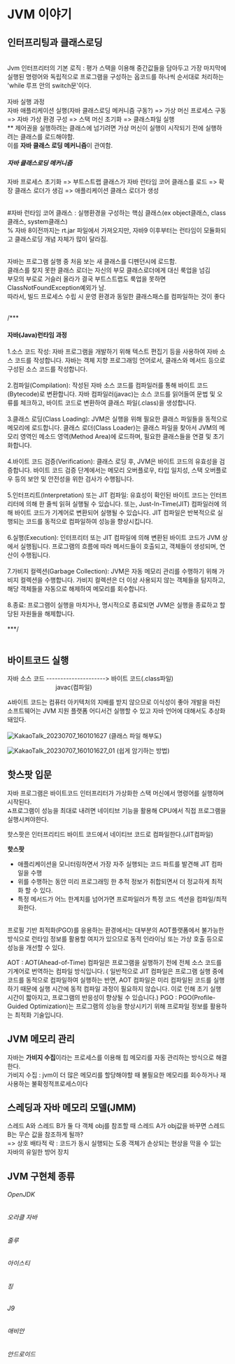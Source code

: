 <h1>JVM 이야기</h1>

<h2>인터프리팅과 클래스로딩</h2>
</br>
Jvm 인터프리터의 기본 로직 : 평가 스택을 이용해 중간값들을 담아두고 가장 마지막에 실행된 명령어와 독립적으로 프로그램을 구성하는 옵코드를 하나씩 순서대로 처리하는 'while 루프 안의 switch문'이다.
</br>
</br>
자바 실행 과정
</br>
자바 애플리케이션 실행(자바 클래스로딩 메커니즘 구동?) => 가상 머신 프로세스 구동 => 자바 가상 환경 구성 => 스택 머신 초기화 => 클래스파일 실행</br>
** 제어권을 실행하려는 클래스에 넘기려면 가상 머신이 실행이 시작되기 전에 실행하려는 클래스를 로드해야함.</br>
이를 <strong>자바 클래스 로딩 메커니즘</strong>이 관여함.

<h5>자바 클래스로딩 메커니즘</h5>
자바 프로세스 초기화 => 부트스트랩 클래스가 자바 런타임 코어 클래스를 로드 => 확장 클래스 로더가 생김 => 애플리케이션 클래스 로더가 생성<br><br>

#자바 런타임 코어 클래스 : 실행환경을 구성하는 핵심 클래스(ex object클래스, class클래스, system클래스) </br>
% 자바 8이전까지는 rt.jar 파일에서 가져오지만, 자바9 이후부터는 런타임이 모듈화되고 클래스로딩 개념 자체가 많이 달라짐.</br></br>

자바는 프로그램 실행 중 처음 보는 새 클래스를 디펜던시에 로드함.</br>
클래스를 찾지 못한 클래스 로더는 자신의 부모 클래스로더에게 대신 룩업을 넘김</br>
부모의 부로로 거슬러 올라가 결국 부트스트랩도 룩업을 못하면 ClassNotFoundException예외가 남.</br>
따라서, 빌드 프로세스 수립 시 운영 환경과 동일한 클래스패스를 컴파일하는 것이 좋다</br></br>

/***
<h4>자바(Java)런타임 과정</h4>

1.소스 코드 작성: 자바 프로그램을 개발하기 위해 텍스트 편집기 등을 사용하여 자바 소스 코드를 작성합니다. 자바는 객체 지향 프로그래밍 언어로서, 클래스와 메서드 등으로 구성된 소스 코드를 작성합니다.
</br></br>
2.컴파일(Compilation): 작성된 자바 소스 코드를 컴파일러를 통해 바이트 코드(Bytecode)로 변환합니다. 자바 컴파일러(javac)는 소스 코드를 읽어들여 문법 및 오류를 체크하고, 바이트 코드로 변환하여 클래스 파일(.class)을 생성합니다.
</br></br>
3.클래스 로딩(Class Loading): JVM은 실행을 위해 필요한 클래스 파일들을 동적으로 메모리에 로드합니다. 클래스 로더(Class Loader)는 클래스 파일을 찾아서 JVM의 메모리 영역인 메소드 영역(Method Area)에 로드하며, 필요한 클래스들을 연결 및 초기화합니다.
</br></br>
4.바이트 코드 검증(Verification): 클래스 로딩 후, JVM은 바이트 코드의 유효성을 검증합니다. 바이트 코드 검증 단계에서는 메모리 오버플로우, 타입 일치성, 스택 오버플로우 등의 보안 및 안전성을 위한 검사가 수행됩니다.
</br></br>
5.인터프리트(Interpretation) 또는 JIT 컴파일: 유효성이 확인된 바이트 코드는 인터프리터에 의해 한 줄씩 읽혀 실행될 수 있습니다. 또는, Just-In-Time(JIT) 컴파일러에 의해 바이트 코드가 기계어로 변환되어 실행될 수 있습니다. JIT 컴파일은 반복적으로 실행되는 코드를 동적으로 컴파일하여 성능을 향상시킵니다.
</br></br>
6.실행(Execution): 인터프리터 또는 JIT 컴파일에 의해 변환된 바이트 코드가 JVM 상에서 실행됩니다. 프로그램의 흐름에 따라 메서드들이 호출되고, 객체들이 생성되며, 연산이 수행됩니다.
</br></br>
7.가비지 컬렉션(Garbage Collection): JVM은 자동 메모리 관리를 수행하기 위해 가비지 컬렉션을 수행합니다. 가비지 컬렉션은 더 이상 사용되지 않는 객체들을 탐지하고, 해당 객체들을 자동으로 해제하여 메모리를 회수합니다.
</br></br>
8.종료: 프로그램이 실행을 마치거나, 명시적으로 종료되면 JVM은 실행을 종료하고 할당된 자원들을 해제합니다.
</br></br>
***/</br></br>

<h2>바이트코드 실행</h2>

자바 소스 코드  --------------------->   바이트 코드(.class파일)</br>
 &nbsp;&nbsp;&nbsp;&nbsp;&nbsp;&nbsp;&nbsp;&nbsp;&nbsp;&nbsp;&nbsp;&nbsp;&nbsp;&nbsp;&nbsp;&nbsp;&nbsp;&nbsp;&nbsp;&nbsp;&nbsp;&nbsp;&nbsp;&nbsp;&nbsp;&nbsp;&nbsp;  javac(컴파일)</br>

⁂바이트 코드는 컴퓨터 아키텍처의 지배를 받지 않으므로 이식성이 좋아 개발을 마친 소프트웨어는 JVM 지원 플랫폼 어디서건 실행할 수 있고 자바 언어에 대해서도 추상화 돼있다.</br></br>
![KakaoTalk_20230707_160101627](https://github.com/JSON-loading-and-unloading/Optimizing-Java/assets/106163272/25ddcd97-16d5-4415-8adc-8e1ad760c40e)
(클래스 파일 해부도)

![KakaoTalk_20230707_160101627_01](https://github.com/JSON-loading-and-unloading/Optimizing-Java/assets/106163272/9eaeea98-c855-4a7e-b325-638e99f19506)
(쉽게 암기하는 방법)


<h2>핫스팟 입문</h2>

자바 프로그램은 바이트코드 인터프리터가 가상화한 스택 머신에서 명령어를 실행하며 시작된다.</br>
⁂프로그램이 성능을 최대로 내려면 네이티브 기능을 활용해 CPU에서 직접 프로그램을 실행시켜야한다.</br>

핫스팟은 인터프리티드 바이트 코드에서 네이티브 코드로 컴파일한다.(JIT컴파일)</br>

<strong>핫스팟</strong>
 - 애플리케이션을 모니터링하면서 가장 자주 실행되는 코드 파트를 발견해 JIT 컴파일을 수행
 - 위를 수행하는 동안 미리 프로그래밍 한 추적 정보가 취합되면서 더 정교하게 최적화 할 수 있다.
 - 특정 메서드가 어느 한계치를 넘어가면 프로파일러가 특정 코드 섹션을 컴파일/최적화한다.
</br>
프로필 기반 최적화(PGO)를 응용하는 환경에서는 대부분의 AOT플랫폼에서 불가능한 방식으로 런타임 정보를 활용할 여지가 있으므로 동적 인라이닝 또는 가상 호출 등으로 성능을 개선할 수 있다.</br>

AOT : AOT(Ahead-of-Time) 컴파일은 프로그램을 실행하기 전에 전체 소스 코드를 기계어로 번역하는 컴파일 방식입니다.
( 일반적으로 JIT 컴파일은 프로그램 실행 중에 코드를 동적으로 컴파일하여 실행하는 반면, AOT 컴파일은 미리 컴파일된 코드를 실행하기 때문에 실행 시간에 동적 컴파일 과정이 필요하지 않습니다. 이로 인해 초기 실행 시간이 짧아지고, 프로그램의 반응성이 향상될 수 있습니다.)
PGO : PGO(Profile-Guided Optimization)는 프로그램의 성능을 향상시키기 위해 프로파일 정보를 활용하는 최적화 기술입니다.

<h2>JVM 메모리 관리</h2>

자바는 <strong>가비지 수집</strong>이라는 프로세스를 이용해 힙 메모리를 자동 관리하는 방식으로 해결한다. <br>
가비지 수집 : jvm이 더 많은 메모리를 할당해야할 때 불필요한 메모리를 회수하거나 재사용하는 불확정적프로세스이다


<h2>스레딩과 자바 메모리 모델(JMM)</h2>

스레드 A와 스레드 B가 둘 다 객체 obj를 참조할 때 스레드 A가 obj값을 바꾸면 스레드 B는 무슨 값을 참조하게 될까? <br>
=> 상호 배타적 락 : 코드가 동시 실행되는 도중 객체가 손상되는 현상을 막을 수 있는 자바의 유일한 방어 장치

<h2>JVM 구현체 종류</h2>

<h6>OpenJDK</h6>
<h6>오라클 자바</h6>
<h6>줄루</h6>
<h6>아이스티</h6>
<h6>징</h6>
<h6>J9</h6>
<h6>애비안</h6>
<h6>안드로이드</h6>




                   






